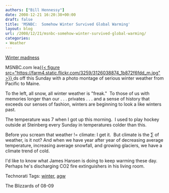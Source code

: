 ```yaml
---
authors: ["Bill Hennessy"]
date: 2008-12-21 16:20:38+00:00
draft: false
title: 'MSNBC:  Somehow Winter Survived Global Warming'
layout: blog
url: /2008/12/21/msnbc-somehow-winter-survived-global-warming/
categories:
- Weather
---
```


[Winter madness](https://www.msnbc.msn.com/id/28296982/displaymode/1107/s/2/)

MSNBC.com lea[{{< figure src="https://farm4.static.flickr.com/3259/3126038874_1b872f6fdd_m.jpg" >}}
](https://www.flickr.com/photos/34703765@N00/3126038874)ds off this Sunday with a photo montage of serious winter weather from Pacific to Maine.&nbsp;

To the left, all snow, all winter weather is "freak."&nbsp; To those of us with memories longer than our . . . privates . . . and a sense of history that exceeds our senses of fashion, winters are beginning to look a like winters past.&nbsp;

The temperature was 7 when I got up this morning.&nbsp; I used to play hockey outside at Steinberg every Sunday in temperatures colder than this.&nbsp;

Before you scream that weather != climate: I get it.  But climate is the ∑ of weather, is it not? And when we have year after year of decreasing average temperature, increasing average snowfall, and growing glaciers, we have a climate trend of cold.

I'd like to know what James Hansen is doing to keep warming these day.  Perhaps he's discharging CO2 fire extinguishers in his living room.

Technorati Tags: [winter](https://technorati.com/tag/winter), [agw](https://technorati.com/tag/agw)


[](https://www.flickr.com/photos/34703765@N00/3126038874)

The Blizzards of 08-09
